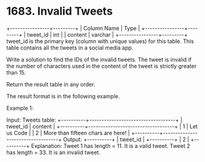 # 1683. Invalid Tweets

+----------------+---------+
| Column Name | Type |
+----------------+---------+
| tweet_id | int |
| content | varchar |
+----------------+---------+
tweet_id is the primary key (column with unique values) for this table.
This table contains all the tweets in a social media app.

Write a solution to find the IDs of the invalid tweets. The tweet is invalid if the number of characters used in the content of the tweet is strictly greater than 15.

Return the result table in any order.

The result format is in the following example.

Example 1:

Input:
Tweets table:
+----------+-----------------------------------+
| tweet_id | content |
+----------+-----------------------------------+
| 1 | Let us Code |
| 2 | More than fifteen chars are here! |
+----------+-----------------------------------+
Output:
+----------+
| tweet_id |
+----------+
| 2 |
+----------+
Explanation:
Tweet 1 has length = 11. It is a valid tweet.
Tweet 2 has length = 33. It is an invalid tweet.
